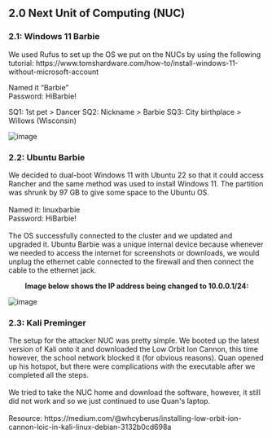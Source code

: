 <h2>2.0 Next Unit of Computing (NUC)</h2>

<h3>2.1: Windows 11 Barbie</h3>
We used Rufus to set up the OS we put on the NUCs by using the following tutorial: https://www.tomshardware.com/how-to/install-windows-11-without-microsoft-account 

Named it “Barbie”
<br>
Password: HiBarbie!

SQ1: 1st pet > Dancer
SQ2: Nickname > Barbie
SQ3: City birthplace > Willows (Wisconsin)

![image](https://github.com/itsvivianmill/Raspberry-Pi-Cluster/assets/116047994/1e3ef790-8724-45b6-a5de-e59ba7dab42c)

<h3>2.2: Ubuntu Barbie</h3>
We decided to dual-boot Windows 11 with Ubuntu 22 so that it could access Rancher and the same method was used to install Windows 11. The partition was shrunk by 97 GB to give some space to the Ubuntu OS. 
<br>
<br>
Named it: linuxbarbie
<br>
Password: HiBarbie!
<br>
<br>
The OS successfully connected to the cluster and we updated and upgraded it.
Ubuntu Barbie was a unique internal device because whenever we needed to access the internet for screenshots or downloads, we would unplug the ethernet cable connected to the firewall and then connect the cable to the ethernet jack. 

**<p align="center">Image below shows the IP address being changed to 10.0.0.1/24:</p>**

![image](https://github.com/itsvivianmill/Raspberry-Pi-Cluster/assets/116047994/26dfed8a-c39b-4c51-b8f3-e844a9a26da3)

<h3>2.3: Kali Preminger</h3>
The setup for the attacker NUC was pretty simple. We booted up the latest version of Kali onto it and downloaded the Low Orbit Ion Cannon, this time however, the school network blocked it (for obvious reasons). Quan opened up his hotspot, but there were complications with the executable after we completed all the steps. 
<br>
<br>
We tried to take the NUC home and download the software, however, it still did not work and so we just continued to use Quan's laptop.
<br>
<br>
Resource: https://medium.com/@whcyberus/installing-low-orbit-ion-cannon-loic-in-kali-linux-debian-3132b0cd698a
